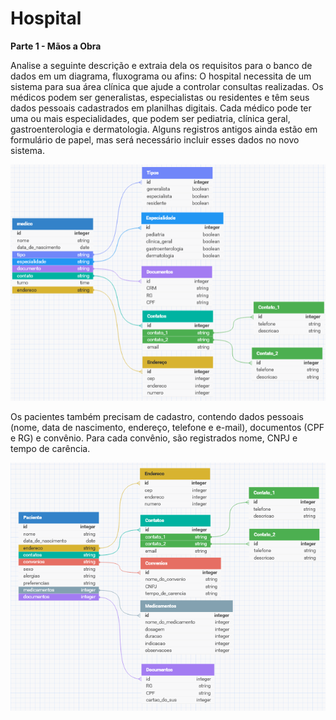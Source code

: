 # Hospital

**Parte 1 - Mãos a Obra**
  
Analise a seguinte descrição e extraia dela os requisitos para o banco de dados em um diagrama, fluxograma ou afins:
O hospital necessita de um sistema para sua área clínica que ajude a controlar consultas realizadas. Os médicos podem ser generalistas, especialistas ou residentes e têm seus dados pessoais cadastrados em planilhas digitais. Cada médico pode ter uma ou mais especialidades, que podem ser pediatria, clínica geral, gastroenterologia e dermatologia. Alguns registros antigos ainda estão em formulário de papel, mas será necessário incluir esses dados no novo sistema.

![Base de Dados Medicos](images/medicoBase.png)

Os pacientes também precisam de cadastro, contendo dados pessoais (nome, data de nascimento, endereço, telefone e e-mail), documentos (CPF e RG) e convênio. Para cada convênio, são registrados nome, CNPJ e tempo de carência.

![Base de Dados Pacientes](images/pacienteBase.png)
